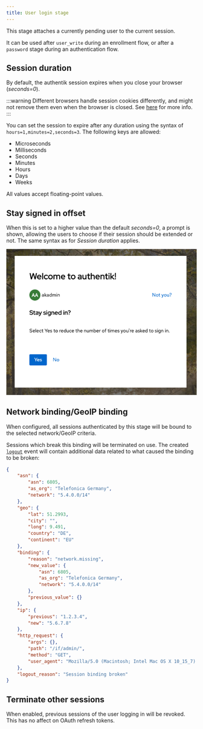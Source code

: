 ```yaml
---
title: User login stage
---
```


This stage attaches a currently pending user to the current session.

It can be used after `user_write` during an enrollment flow, or after a `password` stage during an authentication flow.

## Session duration

By default, the authentik session expires when you close your browser (_seconds=0_).

:::warning
Different browsers handle session cookies differently, and might not remove them even when the browser is closed. See [here](https://developer.mozilla.org/en-US/docs/Web/HTTP/Headers/Set-Cookie#expiresdate) for more info.
:::

You can set the session to expire after any duration using the syntax of `hours=1,minutes=2,seconds=3`. The following keys are allowed:

-   Microseconds
-   Milliseconds
-   Seconds
-   Minutes
-   Hours
-   Days
-   Weeks

All values accept floating-point values.

## Stay signed in offset

When this is set to a higher value than the default _seconds=0_, a prompt is shown, allowing the users to choose if their session should be extended or not. The same syntax as for _Session duration_ applies.

![](./stay_signed_in.png)

## Network binding/GeoIP binding

When configured, all sessions authenticated by this stage will be bound to the selected network/GeoIP criteria.

Sessions which break this binding will be terminated on use. The created [`logout`](../../../events/index.md#logout) event will contain additional data related to what caused the binding to be broken:

```json
{
    "asn": {
        "asn": 6805,
        "as_org": "Telefonica Germany",
        "network": "5.4.0.0/14"
    },
    "geo": {
        "lat": 51.2993,
        "city": "",
        "long": 9.491,
        "country": "DE",
        "continent": "EU"
    },
    "binding": {
        "reason": "network.missing",
        "new_value": {
            "asn": 6805,
            "as_org": "Telefonica Germany",
            "network": "5.4.0.0/14"
        },
        "previous_value": {}
    },
    "ip": {
        "previous": "1.2.3.4",
        "new": "5.6.7.8"
    },
    "http_request": {
        "args": {},
        "path": "/if/admin/",
        "method": "GET",
        "user_agent": "Mozilla/5.0 (Macintosh; Intel Mac OS X 10_15_7) AppleWebKit/537.36 (KHTML, like Gecko) Chrome/120.0.0.0 Safari/537.36"
    },
    "logout_reason": "Session binding broken"
}
```

## Terminate other sessions

When enabled, previous sessions of the user logging in will be revoked. This has no affect on OAuth refresh tokens.
